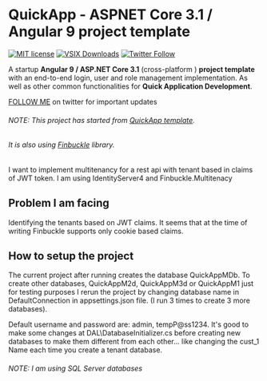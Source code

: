 # **QuickApp** - ASPNET Core 3.1 / Angular 9 project template
[![MIT license](https://cdn.rawgit.com/emonney/tempa/7e9d69ad/MITLicense.png)](https://github.com/emonney/QuickApp/blob/master/LICENSE)
[![VSIX Downloads](https://img.shields.io/visual-studio-marketplace/d/adentum.QuickApp-ASPNETCoreAngularXProjectTemplate)](https://marketplace.visualstudio.com/items?itemName=adentum.QuickApp-ASPNETCoreAngularXProjectTemplate)
[![Twitter Follow](https://img.shields.io/twitter/follow/kommand?style=social)](https://twitter.com/kommand)

A startup **Angular 9 / ASP.NET Core 3.1** (cross-platform ) **project template** with an end-to-end login, user and role management implementation.
As well as other common functionalities for **Quick Application Development**.

[FOLLOW ME](https://twitter.com/kommand) on twitter for important updates

###### NOTE: This project has started from [QuickApp template](https://github.com/emonney/QuickApp). 

###### It is also using [Finbuckle](https://github.com/Finbuckle/Finbuckle.MultiTenant/) library. 


I want to implement multitenancy for a rest api with tenant based in claims of JWT token. I am using IdentityServer4 and Finbuckle.Multitenacy

## Problem I am facing

Identifying the tenants based on JWT claims. It seems that at the time of writing Finbuckle supports only cookie based claims.

## How to setup the project

The current project after running creates the database QuickAppMDb. To create other databases, QuickAppM2d, QuickAppM3d or QuickAppM1 just for testing purposes I rerun the project by changing database name in DefaultConnection in appsettings.json file. (I run 3 times to create 3 more databases).

Default username and password are: admin, tempP@ss1234.
It's good to make some changes at DAL\DatabaseInitializer.cs before creating new databases to make them different from each other... like changing the cust_1 Name each time you create a tenant database.

###### NOTE: I am using SQL Server databases
